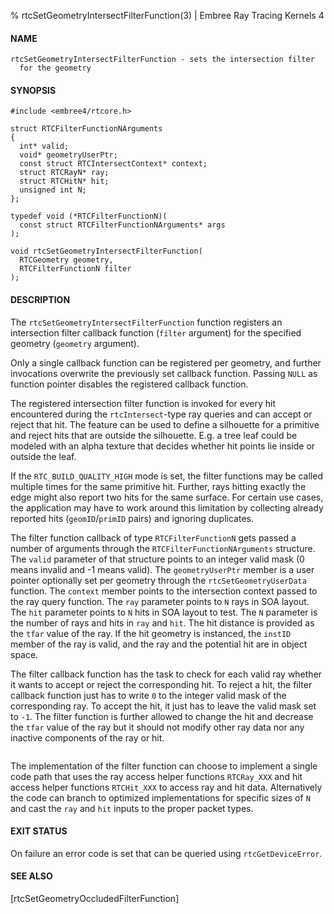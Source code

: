 % rtcSetGeometryIntersectFilterFunction(3) | Embree Ray Tracing Kernels 4

#### NAME

    rtcSetGeometryIntersectFilterFunction - sets the intersection filter
      for the geometry

#### SYNOPSIS

    #include <embree4/rtcore.h>

    struct RTCFilterFunctionNArguments
    {
      int* valid;
      void* geometryUserPtr;
      const struct RTCIntersectContext* context;
      struct RTCRayN* ray;
      struct RTCHitN* hit;
      unsigned int N;
    };
  
    typedef void (*RTCFilterFunctionN)(
      const struct RTCFilterFunctionNArguments* args
    );

    void rtcSetGeometryIntersectFilterFunction(
      RTCGeometry geometry,
      RTCFilterFunctionN filter
    );

#### DESCRIPTION

The `rtcSetGeometryIntersectFilterFunction` function registers an
intersection filter callback function (`filter` argument) for the
specified geometry (`geometry` argument).

Only a single callback function can be registered per geometry, and
further invocations overwrite the previously set callback function.
Passing `NULL` as function pointer disables the registered callback
function.

The registered intersection filter function is invoked for every hit
encountered during the `rtcIntersect`-type ray queries and can accept
or reject that hit. The feature can be used to define a silhouette for
a primitive and reject hits that are outside the silhouette. E.g. a
tree leaf could be modeled with an alpha texture that decides whether
hit points lie inside or outside the leaf.

If the `RTC_BUILD_QUALITY_HIGH` mode is set, the filter functions may
be called multiple times for the same primitive hit. Further, rays
hitting exactly the edge might also report two hits for the same
surface. For certain use cases, the application may have to work around
this limitation by collecting already reported hits (`geomID`/`primID`
pairs) and ignoring duplicates.

The filter function callback of type `RTCFilterFunctionN` gets passed
a number of arguments through the `RTCFilterFunctionNArguments`
structure. The `valid` parameter of that structure points to an
integer valid mask (0 means invalid and -1 means valid). The
`geometryUserPtr` member is a user pointer optionally set per geometry
through the `rtcSetGeometryUserData` function. The `context` member
points to the intersection context passed to the ray query
function. The `ray` parameter points to `N` rays in SOA layout. The
`hit` parameter points to `N` hits in SOA layout to test. The `N`
parameter is the number of rays and hits in `ray` and `hit`. The hit
distance is provided as the `tfar` value of the ray. If the hit
geometry is instanced, the `instID` member of the ray is valid, and the
ray and the potential hit are in object space.

The filter callback function has the task to check for each valid ray
whether it wants to accept or reject the corresponding hit. To reject
a hit, the filter callback function just has to write `0` to the
integer valid mask of the corresponding ray. To accept the hit, it just
has to leave the valid mask set to `-1`. The filter function is further
allowed to change the hit and decrease the `tfar` value of the ray but
it should not modify other ray data nor any inactive components of the
ray or hit.

``` {include=src/api/inc/reorder_callback_intersect.md}
```

The implementation of the filter function can choose to implement a
single code path that uses the ray access helper functions
`RTCRay_XXX` and hit access helper functions `RTCHit_XXX` to access
ray and hit data. Alternatively the code can branch to optimized
implementations for specific sizes of `N` and cast the `ray` and
`hit` inputs to the proper packet types.

#### EXIT STATUS

On failure an error code is set that can be queried using
`rtcGetDeviceError`.

#### SEE ALSO

[rtcSetGeometryOccludedFilterFunction]
